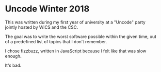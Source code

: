# Uncode Winter 2018

This was written during my first year of university at a "Uncode" party jointly hosted by WICS and the CSC.

The goal was to write the worst software possible within the given time, out of a predefined list of topics that I don't remember.

I chose fizzbuzz, written in JavaScript because I felt like that was slow enough.

It's bad.
